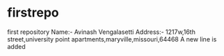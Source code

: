 # firstrepo
first repository
Name:- Avinash Vengalasetti
Address:- 1217w,16th street,university point apartments,maryville,missouri,64468
A new line is added